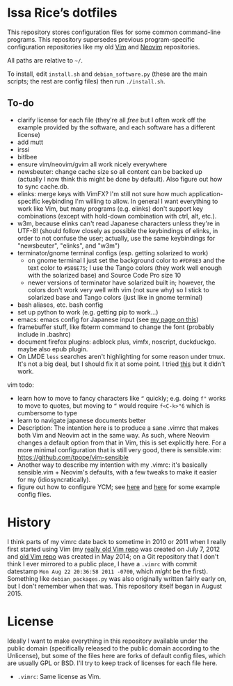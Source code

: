 # Issa Rice’s dotfiles

This repository stores configuration files for some common command-line
programs. This repository supersedes previous program-specific
configuration repositories like my old [Vim][vim-repo] and
[Neovim][neovim-repo] repositories.

All paths are relative to `~/`.

To install, edit `install.sh` and `debian_software.py` (these are the main scripts; the rest are config files) then run `./install.sh`.

## To-do

- clarify license for each file (they're all *free* but I often work off
  the example provided by the software, and each software has a
  different license)
- add mutt
- irssi
- bitlbee
- ensure vim/neovim/gvim all work nicely everywhere
- newsbeuter: change cache size so all content can be backed up
  (actually I now think this might be done by default). Also figure out
  how to sync cache.db.
- elinks: merge keys with VimFX? I'm still not sure how much
  application-specific keybinding I'm willing to allow. In general I
  want everything to work like Vim, but many programs (e.g. elinks)
  don't support key combinations (except with hold-down combination with
  ctrl, alt, etc.).
- w3m, because elinks can't read Japanese characters unless they're in
  UTF-8! (should follow closely as possible the keybindings of elinks,
  in order to not confuse the user; actually, use the same keybindings
  for "newsbeuter", "elinks", and "w3m")
- terminator/gnome terminal configs (esp. getting solarized to work)
    - on gnome terminal I just set the background color to `#FDF6E3` and
      the text color to `#586E75`; I use the Tango colors (they work
      well enough with the solarized base) and Source Code Pro size 10
    - newer versions of terminator have solarized built in; however, the
      colors don't work very well with vim (not sure why) so I stick to
      solarized base and Tango colors (just like in gnome terminal)
- bash aliases, etc. bash config
- set up python to work (e.g. getting pip to work...)
- emacs: emacs config for Japanese input (see [my page on
  this](http://issarice.com/japanese-input-on-the-command-line-framebuffer))
- framebuffer stuff, like fbterm command to change the font (probably
  include in .bashrc)
- document firefox plugins: adblock plus, vimfx, noscript, duckduckgo.
  maybe also epub plugin.
- On LMDE `less` searches aren't highlighting for some reason under
  tmux. It's not a big deal, but I should fix it at some point. I tried
  [this](http://stackoverflow.com/questions/10535432/tmux-man-page-search-highlighting/10563271#10563271)
  but it didn't work.

vim todo:

- learn how to move to fancy characters like `“` quickly; e.g. doing `f"` works to move to quotes, but moving to `“` would require `f<C-k>"6` which is cumbersome to type
- learn to navigate japanese documents better
- Description: The intention here is to produce a sane .vimrc that makes
  both Vim and Neovim act in the same way. As such, where Neovim changes
  a default option from that in Vim, this is set explicitly here. For a
  more minimal configuration that is still very good, there is
  sensible.vim: <https://github.com/tpope/vim-sensible>
- Another way to describe my intention with my .vimrc: it's basically
  sensible.vim + Neovim's defaults, with a few tweaks to make it easier
  for my (idiosyncratically).
- figure out how to configure YCM; see [here](https://www.reddit.com/r/vim/comments/2ez19c/an_allaround_solution_for_ycms_ycm_extra_confpy/) and [here](https://github.com/vheon/dotvim/blob/5321347027c21e4c22dc6fcea4cc315052ed25f1/ycm.py) for some example config files.

# History

I think parts of my vimrc date back to sometime in 2010 or 2011 when I really
first started using Vim (my [really old Vim repo][vim_old] was created on July
7, 2012 and  [old Vim repo][vim-repo] was created in May 2014; on a Git
repository that I don't think I ever mirrored to a public place, I have a
`.vimrc` with commit datestamp `Mon Aug 22 20:36:58 2011 -0700`, which *might*
be the first).
Something like `debian_packages.py` was also originally written fairly early
on, but I don't remember when that was.
This repository itself began in August 2015.

# License

Ideally I want to make everything in this repository available under the
public domain (specifically released to the public domain according to
the Unlicense), but some of the files here are forks of default config
files, which are usually GPL or BSD.
I'll try to keep track of licenses for each file here.

- `.vimrc`: Same license as Vim.

[vim-repo]: https://github.com/riceissa/vim
[neovim-repo]: https://github.com/riceissa/neovim
[vim_old]: https://github.com/riceissa/vim-old
